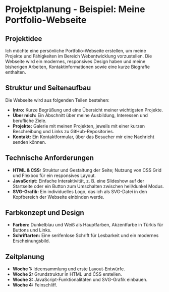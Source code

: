 # Projektplanung - Beispiel: Meine Portfolio-Webseite

## Projektidee
Ich möchte eine persönliche Portfolio-Webseite erstellen, um meine Projekte und Fähigkeiten im Bereich Webentwicklung vorzustellen. Die Webseite wird ein modernes, responsives Design haben und meine bisherigen Arbeiten, Kontaktinformationen sowie eine kurze Biografie enthalten.

## Struktur und Seitenaufbau
Die Webseite wird aus folgenden Teilen bestehen:
- **Intro:** Kurze Begrüßung und eine Übersicht meiner wichtigsten Projekte.
- **Über mich:** Ein Abschnitt über meine Ausbildung, Interessen und berufliche Ziele.
- **Projekte:** Galerie mit meinen Projekten, jeweils mit einer kurzen Beschreibung und Links zu GitHub-Repositories.
- **Kontakt:** Ein Kontaktformular, über das Besucher mir eine Nachricht senden können.

## Technische Anforderungen
- **HTML & CSS:** Struktur und Gestaltung der Seite; Nutzung von CSS Grid und Flexbox für ein responsives Layout.
- **JavaScript:** Einfache Interaktivität, z. B. eine Slideshow auf der Startseite oder ein Button zum Umschalten zwischen hell/dunkel Modus.
- **SVG-Grafik:** Ein individuelles Logo, das ich als SVG-Datei in den Kopfbereich der Webseite einbinden werde.

## Farbkonzept und Design
- **Farben:** Dunkelblau und Weiß als Hauptfarben, Akzentfarbe in Türkis für Buttons und Links.
- **Schriftarten:** Eine serifenlose Schrift für Lesbarkeit und ein modernes Erscheinungsbild.
  
## Zeitplanung
- **Woche 1:** Ideensammlung und erste Layout-Entwürfe.
- **Woche 2:** Grundstruktur in HTML und CSS erstellen.
- **Woche 3:** JavaScript-Funktionalitäten und SVG-Grafik einbauen.
- **Woche 4:** Feinschliff.